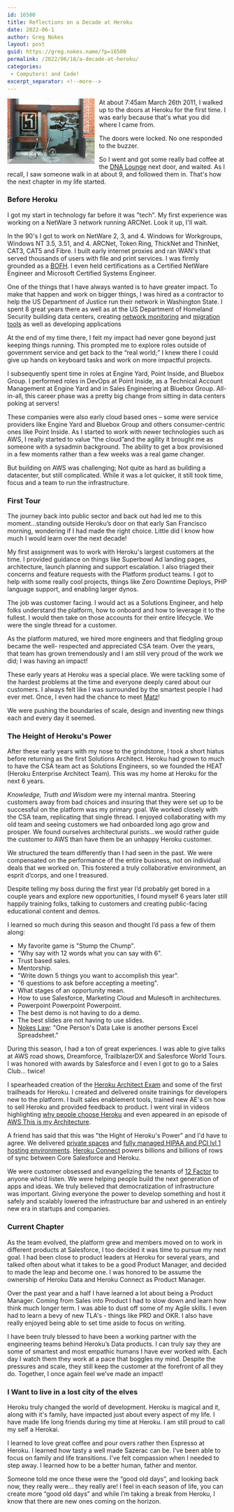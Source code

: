 ```yaml
---
id: 16500
title: Reflections on a Decade at Heroku
date: 2022-06-1
author: Greg Nokes
layout: post
guid: https://greg.nokes.name/?p=16500
permalink: /2022/06/18/a-decade-at-heroku/
categories:
 - Computers! and Code!
excerpt_separator: <!--more-->
---
```


<img src="/wp-content/uploads/2022/06/Doors.JPG" width="200" alt="glass doors with bonasi tree etched" style="float: left; padding: 0 10px 10px 0;"> At about 7:45am March 26th 2011, I walked up to the doors at Heroku for the first time. I was early because that's what you did where I came from.

The doors were locked. No one responded to the buzzer.

So I went and got some really bad coffee at the [DNA Lounge](https://www.dnalounge.com) next door, and waited. As I recall, I saw someone walk in at about 9, and followed them in. That's how the next chapter in my life started.

<!--more-->

<h3>Before Heroku</h3>

I got my start in technology far before it was "tech". My first experience was working on a NetWare 3 network running ARCNet. Look it up, I'll wait.

In the 90's I got to work on NetWare 2, 3, and 4. Windows for Workgroups, Windows NT 3.5, 3.51, and 4. ARCNet, Token Ring, ThickNet and ThinNet, CAT3, CAT5 and Fibre. I built early internet proxies and ran WAN's that served thousands of users with file and print services. I was firmly grounded as a [BOFH](http://www.bofharchive.com). I even held certifications as a Certified NetWare Engineer and Microsoft Certified Systems Engineer.

One of the things that I have always wanted is to have greater impact. To make that happen and work on bigger things, I was hired as a contractor to help the US Department of Justice run their network in Washington State. I spent 8 great years there as well as at the US Department of Homeland Security building data centers, creating [network monitoring](https://github.com/tsykoduk/CondorNG) and [migration tools](https://github.com/tsykoduk/sync_script) as well as developing applications

At the end of my time there, I felt my impact had never gone beyond just keeping things running. This prompted me to explore roles outside of government service and get back to the “real world;” I knew there I could give up hands on keyboard tasks and work on more impactful projects.

I subsequently spent time in roles at Engine Yard, Point Inside, and Bluebox Group. I performed roles in DevOps at Point Inside, as a Technical Account Management at Engine Yard and in Sales Engineering at Bluebox Group. All-in-all, this career phase was a pretty big change from sitting in data centers poking at servers! 

These companies were also early cloud based ones – some were service providers like Engine Yard and Bluebox Group and others consumer-centric ones like Point Inside. As I started to work with newer technologies such as AWS, I really started to value “the cloud”and the agility it brought me as someone with a sysadmin background. The ability to get a box provisioned in a few moments rather than a few weeks was a real game changer.

But building on AWS was challenging; Not quite as hard as building a datacenter, but still 
complicated. While it was a lot quicker, it still took time, focus and a team to run the 
infrastructure.

<h3>First Tour</h3>

The journey back into public sector and back out had led me to this moment...standing outside Heroku’s door on that early San Francisco morning, wondering if I had made the right choice. Little did I know how much I would learn over the next decade! 

My first assignment was to work with Heroku's largest customers at the time. I provided 
guidance on things like Superbowl Ad landing pages, architecture, launch planning and support escalation. I also triaged their concerns and feature requests with the Platform product teams. I got to help with some really cool projects, things like Zero Downtime Deploys, PHP language support, and enabling larger dynos.

The job was customer facing. I would act as a Solutions Engineer, and help folks understand the platform, how to onboard and how to leverage it to the fullest. I would then take on those accounts for their entire lifecycle. We were the single thread for a customer. 

As the platform matured, we hired more engineers and that fledgling group became the well-
respected and appreciated CSA team. Over the years, that team has grown tremendously and I 
am still very proud of the work we did; I was having an impact! 

These early years at Heroku was a special place. We were tackling some of the hardest 
problems at the time and everyone deeply cared about our customers. I always felt like I was 
surrounded by the smartest people I had ever met. Once, I even had the chance to meet [Matz](https://www.ruby-lang.org/en/about/)!
 
We were pushing the boundaries of scale, design and inventing new things each and every day 
it seemed.

<h3>The Height of Heroku's Power</h3>

After these early years with my nose to the grindstone, I took a short hiatus before returning as the first Solutions Architect. Heroku had grown to much to have the CSA team act as Solutions Engineers, so we founded the HEAT (Heroku Enterprise Architect Team). This was my home at Heroku for the next 6 years.

*Knowledge, Truth and Wisdom* were my internal mantra. Steering customers away from bad choices and insuring that they were set up to be successful on the platform was my primary goal. We worked closely with the CSA team, replicating that single thread. I enjoyed collaborating with my old team and seeing customers we had onboarded long ago grow and prosper. We found ourselves architectural purists...we would rather guide the customer to AWS than have them be an unhappy Heroku customer.

We structured the team differently than I had seen in the past. We were compensated on the performance of the entire business, not on individual deals that we worked on. This fostered a truly collaborative environment, an esprit d’corps, and one I treasured. 

Despite telling my boss during the first year I’d probably get bored in a couple years and explore new opportunities, I found myself 6 years later still happily training folks, talking to customers and creating public-facing educational content and demos.

I learned so much during this season and thought I’d pass a few of them along:

* My favorite game is "Stump the Chump". 
* "Why say with 12 words what you can say with 6". 
* Trust based sales. 
* Mentorship. 
* "Write down 5 things you want to accomplish this year". 
* "6 questions to ask before accepting a meeting". 
* What stages of an opportunity mean. 
* How to use Salesforce, Marketing Cloud and Mulesoft in architectures.
* Powerpoint Powerpoint Powerpoint.
* The best demo is not having to do a demo.
* The best slides are not having to use slides.
* [Nokes Law](https://greg.nokes.name/2019/10/09/thoughts-on-data-lakes/): "One Person's Data Lake is another persons Excel Spreadsheet."

During this season, I had a ton of great experiences. I was able to give talks at AWS road shows, Dreamforce, TrailblazerDX and Salesforce World Tours. I was honored with awards by Salesforce and I even I got to go to a Sales Club... twice!

I spearheaded creation of the [Heroku Architect Exam](https://trailhead.salesforce.com/en/credentials/herokuarchitect) and some of the first trailheads for Heroku. I created and delivered onsite trainings for developers new to the platform. I built sales enablement tools, trained new AE's on how to sell Heroku and provided feedback to product. I went viral in videos highlighting [why people choose Heroku](https://greg.nokes.name/2020/09/16/condos-and-lumberjacks/) and even appeared in an episode of [AWS This is my Architecture](https://www.linkedin.com/feed/update/urn:li:activity:6272509374988718080/).

A friend has said that this was "the Hight of Heroku's Power" and I'd have to agree. We delivered [private spaces](https://www.heroku.com/private-spaces) and [fully managed HIPAA and PCI lvl 1 hosting environments](https://www.heroku.com/shield). [Heroku Connect](https://www.heroku.com/connect) powers billions and billions of rows of sync between Core Salesforce and Heroku.

We were customer obsessed and evangelizing the tenants of [12 Factor](https://12factor.net) to anyone who’d listen. We were helping people build the next generation of apps and ideas. We truly believed that democratization of infrastructure was important. Giving everyone the power to develop something and host it safely and scalably lowered the infrastructure bar and ushered in an entirely new era in startups and companies.

<h3>Current Chapter</h3>

As the team evolved, the platform grew and members moved on to work in different products at Salesforce, I too decided it was time to pursue my next goal. I had been close to product leaders at Heroku for several years, and talked often about what it takes to be a good Product Manager, and decided to made the leap and become one. I was honored to be assume the ownership of Heroku Data and Heroku Connect as Product Manager.

Over the past year and a half I have learned a lot about being a Product Manager. Coming from Sales into Product I had to slow down and learn how think much longer term. I was able to dust off some of my Agile skills. I even had to learn a bevy of new TLA's - things like PRD and OKR. I also have really enjoyed being able to set time aside to focus on writing.

I have been truly blessed to have been a working partner with the engineering teams behind Heroku’s Data products. I can truly say they are some of smartest and most empathic humans I have ever worked with. Each day I watch them they work at a pace that boggles my mind. Despite the pressures and scale, they still keep the customer at the forefront of all they do. Together, I once again feel we’ve made an impact! 

<h3>I Want to live in a lost city of the elves</h3>

Heroku truly changed the world of development. Heroku is magical and it, along with it's family, have impacted just about every aspect of my life. I have made life long friends during my time at Heroku. I am still proud to call my self a Herokai.

I learned to love great coffee and pour overs rather then Espresso at Heroku. I learned how tasty a well made Sazerac can be. I’ve been able to focus on family and life transitions. I've felt compassion when I needed to step away. I learned how to be a better human, father and mentor. 

Someone told me once these were the “good old days”, and looking back now, they really were... they really are! I feel in each season of life, you can create more “good old days” and while I’m taking a break from Heroku, I know that there are new ones coming on the horizon. 
 
